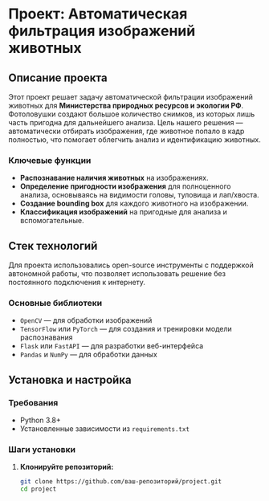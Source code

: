 # Проект: Автоматическая фильтрация изображений животных

## Описание проекта
Этот проект решает задачу автоматической фильтрации изображений животных для **Министерства природных ресурсов и экологии РФ**. Фотоловушки создают большое количество снимков, из которых лишь часть пригодна для дальнейшего анализа. Цель нашего решения — автоматически отбирать изображения, где животное попало в кадр полностью, что помогает облегчить анализ и идентификацию животных.

### Ключевые функции
- **Распознавание наличия животных** на изображениях.
- **Определение пригодности изображения** для полноценного анализа, основываясь на видимости головы, туловища и лап/хвоста.
- **Создание bounding box** для каждого животного на изображении.
- **Классификация изображений** на пригодные для анализа и вспомогательные.

## Стек технологий
Для проекта использовались open-source инструменты с поддержкой автономной работы, что позволяет использовать решение без постоянного подключения к интернету.

### Основные библиотеки
- `OpenCV` — для обработки изображений
- `TensorFlow` или `PyTorch` — для создания и тренировки модели распознавания
- `Flask` или `FastAPI` — для разработки веб-интерфейса
- `Pandas` и `NumPy` — для обработки данных

## Установка и настройка

### Требования
- Python 3.8+
- Установленные зависимости из `requirements.txt`

### Шаги установки
1. **Клонируйте репозиторий:**
   ```bash
   git clone https://github.com/ваш-репозиторий/project.git
   cd project

